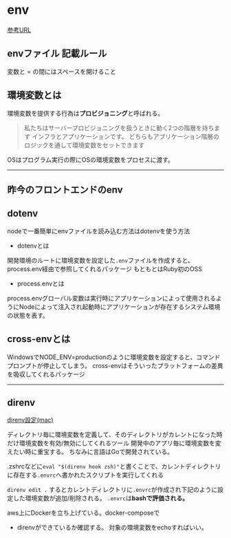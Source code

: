 # env

[参考URL](https://gist.github.com/kenmori/ef48f09e9f1bfb30fe34cc11db0031d6)

## envファイル 記載ルール

変数と = の間にはスペースを開けること

## 環境変数とは

環境変数を提供する行為は**プロビジョニング**と呼ばれる。
>私たちはサーバープロビジョニングを扱うときに動く2つの階層を持ちます インフラとアプリケーションです。 どちらもアプリケーション階層のロジックを通して環境変数をセットできます

OSはプログラム実行の際にOSの環境変数をプロセスに渡す。

---

## 昨今のフロントエンドのenv


## dotenv

nodeで一番簡単にenvファイルを読み込む方法はdotenvを使う方法

- dotenvとは

開発環境のルートに環境変数を設定した`.env`ファイルを作成すると、process.env経由で参照してくれるパッケージ
もともとはRuby初のOSS

- process.envとは

process.envグローバル変数は実行時にアプリケーションによって使用されるようにNodeによって注入され起動時にアプリケーションが存在するシステム環境の状態を表す。

## cross-envとは

WindowsでNODE_ENV=productionのように環境変数を設定すると、コマンドプロンプトが停止してしまう。
cross-envはそういったプラットフォームの差異を吸収してくれるパッケージ

---


## direnv

[direnv設定(mac)](https://dev.classmethod.jp/articles/direnv/)

ディレクトリ毎に環境変数を定義して、そのディレクトリがカレントになった時だけ環境変数を有効/無効にしてくれるツール
開発中のアプリ毎に環境変数を変えたい時に重宝する。
ちなみに言語はGoで開発されている。

.zshrcなどに`eval "$(direnv hook zsh)"`と書くことで、カレントディレクトリに存在する`.envrc`へ書かれたスクリプトを実行してくれる


`direnv edit .`
するとカレントディレクトリに`.envrc`が作成され下記のように設定した環境変数が追加/削除される。
`.envrc`は**bashで評価される。**

aws上にDockerを立ち上げている。docker-composeで

- direnvができているか確認する。
対象の環境変数をechoすればいい。
